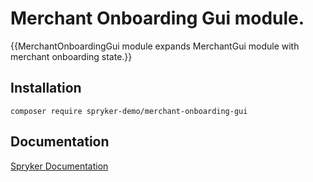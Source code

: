 # Merchant Onboarding Gui module.

{{MerchantOnboardingGui module expands MerchantGui module with merchant onboarding state.}}

## Installation

```
composer require spryker-demo/merchant-onboarding-gui
```

## Documentation

[Spryker Documentation](https://academy.spryker.com/developing_with_spryker/module_guide/modules.html)

